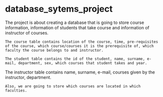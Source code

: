 # database_sytems_project
The project is about creating a database that is going to store course information, information of students that take course and information of instructor of courses.
	
	The course table contains location of the course, time, pre-requisites of the course, which course/courses it is the prerequisite of, which faculty the course belongs to and instructor.
	
	The student table contains the id of the student, name, surname, e-mail, department, sex, which courses that student takes and year.

The instructor table contains name, surname, e-mail, courses given by the instructor, department.

	Also, we are going to store which courses are located in which faculties.

